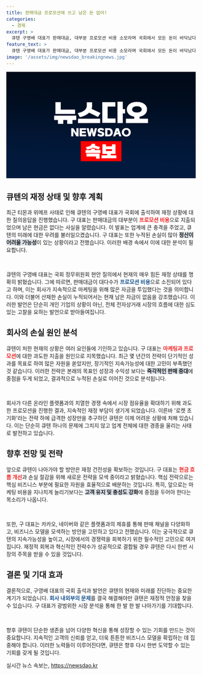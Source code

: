 ```yaml
---
title: 판매대금 프로모션에 쓰고 남은 돈 없어!
categories:
  - 경제
excerpt: >
  큐텐 구영배 대표가 판매대금, 대부분 프로모션 비용 소모라며 국회에서 모든 돈이 바닥났다고 고백! 손실 누적과 인터파크커머스·AK몰 정산 우려까지, 티몬·위메프 사태의 진실은? 클릭해서 자세히 알아보세요!
feature_text: >
  큐텐 구영배 대표가 판매대금, 대부분 프로모션 비용 소모라며 국회에서 모든 돈이 바닥났다고 고백! 손실 누적과 인터파크커머스·AK몰 정산 우려까지, 티몬·위메프 사태의 진실은? 클릭해서 자세히 알아보세요!
image: '/assets/img/newsdao_breakingnews.jpg'
---
```


<p><img src="/assets/img/newsdao_breakingnews.jpg" alt="cryptoinkorea 속보" /></p>

<h2 data-ke-size="size26">큐텐의 재정 상태 및 향후 계획</h2>

<p data-ke-size="size16">최근 티몬과 위메프 사태로 인해 큐텐의 구영배 대표가 국회에 출석하여 재정 상황에 대한 질의응답을 진행했습니다. 구 대표는 판매대금의 대부분이 <b><span style="color: #ee2323;">프로모션 비용</span></b>으로 지출되었으며 남은 현금은 없다는 사실을 알렸습니다. 이 발표는 업계에 큰 충격을 주었고, 큐텐의 미래에 대한 우려를 불러일으켰습니다. 구 대표는 또한 누적된 손실이 많아 <b><span style="background-color: #21538527;">정산이 어려울 가능성</span></b>이 있는 상황이라고 전했습니다. 이러한 배경 속에서 이에 대한 분석이 필요합니다. </p>

<p data-ke-size="size16">&nbsp;</p>

<p>큐텐의 구영배 대표는 국회 정무위원회 현안 질의에서 현재의 매우 힘든 재정 상태를 명확히 밝혔습니다. 그에 따르면, 판매대금이 대다수가 <b><span style="color: #1a5490;">프로모션 비용</span></b>으로 소진되어 있다고 하며, 이는 회사가 지속적으로 마케팅을 위해 많은 자금을 투입했다는 것을 의미합니다. 이와 더불어 산재한 손실이 누적되어서는 현재 남은 자금이 없음을 강조했습니다. 이러한 발언은 단순히 개인 기업의 상황이 아닌, 전체 전자상거래 시장의 흐름에 대한 심도 있는 고찰을 요하는 발언으로 받아들여집니다. </p>

<h2 data-ke-size="size26">회사의 손실 원인 분석</h2>

<p data-ke-size="size16">큐텐이 처한 현재의 상황은 여러 요인들에 기인하고 있습니다. 구 대표는 <b><span style="color: #ee2323;">마케팅과 프로모션</span></b>에 대한 과도한 지출을 원인으로 지목했습니다. 최근 몇 년간의 전략이 단기적인 성과를 목표로 하여 많은 자원을 쏟았지만, 장기적인 지속가능성에 대한 고민이 부족했던 것 같습니다. 이러한 전략은 본래의 목표인 성장과 수익성 보다는 <b><span style="background-color: #21538527;">즉각적인 판매 증대</span></b>에 중점을 두게 되었고, 결과적으로 누적된 손실로 이어진 것으로 분석됩니다.</p>

<p data-ke-size="size16">&nbsp;</p>

<p>회사가 다른 온라인 플랫폼과의 치열한 경쟁 속에서 시장 점유율을 확대하기 위해 과도한 프로모션을 진행한 결과, 지속적인 재정 부담이 생기게 되었습니다. 이른바 '로켓 초기화'라는 전략 하에 급격한 성장만을 추구하던 큐텐은 이제 어려운 상황에 처해 있습니다. 이는 단순히 큐텐 하나의 문제에 그치지 않고 업계 전체에 대한 경종을 울리는 사태로 발전하고 있습니다.</p>

<h2 data-ke-size="size26">향후 전망 및 전략</h2>

<p data-ke-size="size16">앞으로 큐텐이 나아가야 할 방안은 재정 건전성을 확보하는 것입니다. 구 대표는 <b><span style="color: #ee2323;">현금 흐름 개선</span></b>과 손실 절감을 위해 새로운 전략을 모색 중이라고 밝혔습니다. 핵심 전략으로는 핵심 비즈니스 부분에 필요한 자원을 효율적으로 배분하는 것입니다. 특히, 앞으로는 마케팅 비용을 지나치게 늘리기보다는 <b><span style="background-color: #21538527;">고객 유지 및 충성도 강화</span></b>에 중점을 두어야 한다는 목소리가 나옵니다.</p>

<p data-ke-size="size16">&nbsp;</p>

<p>또한, 구 대표는 카카오, 네이버와 같은 플랫폼과의 제휴를 통해 판매 채널을 다양화하고, 비즈니스 모델을 모색하는 방안을 고민하고 있다고 전했습니다. 이는 궁극적으로 큐텐의 지속가능성을 높이고, 시장에서의 경쟁력을 회복하기 위한 필수적인 고민으로 여겨집니다. 재정적 회복과 혁신적인 전략수가 성공적으로 결합될 경우 큐텐은 다시 한번 시장의 주목을 받을 수 있을 것입니다.</p>

<h2 data-ke-size="size26">결론 및 기대 효과</h2>

<p data-ke-size="size16">결론적으로, 구영배 대표의 국회 출석과 발언은 큐텐의 현재와 미래를 진단하는 중요한 계기가 되었습니다. <b><span style="color: #1a5490;">회사 내외부의 문제</span></b>를 결국 해결해야만 큐텐은 재정적 안정을 찾을 수 있습니다. 구 대표가 광범위한 시장 분석을 통해 한 발 한 발 나아가기를 기대합니다. </p>

<p data-ke-size="size16">&nbsp;</p>

<p>향후 큐텐이 단순한 생존을 넘어 다양한 혁신을 통해 성장할 수 있는 기회를 만드는 것이 중요합니다. 지속적인 고객의 신뢰를 얻고, 더욱 튼튼한 비즈니스 모델을 확립하는 데 집중해야 합니다. 이러한 노력들이 이루어진다면, 큐텐은 향후 다시 한번 도약할 수 있는 기회를 갖게 될 것입니다.</p>
실시간 뉴스 속보는, <a href="https://newsdao.kr" rel="dofollow">https://newsdao.kr</a>


